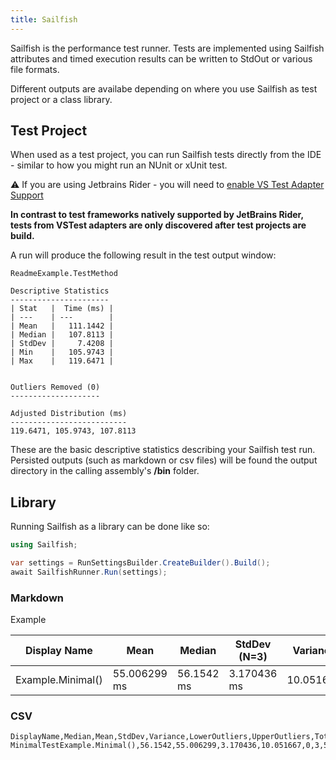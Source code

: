 ```yaml
---
title: Sailfish
---
```


Sailfish is the performance test runner. Tests are implemented using Sailfish attributes and timed execution results can be written to StdOut or various file formats.

Different outputs are availabe depending on where you use Sailfish as test project or a class library.

## Test Project

When used as a test project, you can run Sailfish tests directly from the IDE - similar to how you might run an NUnit or xUnit test.

⚠️ If you are using Jetbrains Rider - you will need to [enable VS Test Adapter Support](https://www.jetbrains.com/help/rider/Reference__Options__Tools__Unit_Testing__VSTest.html)

**In contrast to test frameworks natively supported by JetBrains Rider, tests from VSTest adapters are only discovered after test projects are build.**

A run will produce the following result in the test output window:

```
ReadmeExample.TestMethod

Descriptive Statistics
----------------------
| Stat   |  Time (ms) |
| ---    | ---        |
| Mean   |   111.1442 |
| Median |   107.8113 |
| StdDev |     7.4208 |
| Min    |   105.9743 |
| Max    |   119.6471 |


Outliers Removed (0)
--------------------

Adjusted Distribution (ms)
--------------------------
119.6471, 105.9743, 107.8113
```

These are the basic descriptive statistics describing your Sailfish test run. Persisted outputs (such as markdown or csv files) will be found the output directory in the calling assembly's **/bin** folder.

## Library

Running Sailfish as a library can be done like so:

```csharp
using Sailfish;

var settings = RunSettingsBuilder.CreateBuilder().Build();
await SailfishRunner.Run(settings);
```

### Markdown

Example

| Display Name      | Mean         | Median     | StdDev (N=3) | Variance  |
| ----------------- | ------------ | ---------- | ------------ | --------- |
| Example.Minimal() | 55.006299 ms | 56.1542 ms | 3.170436 ms  | 10.051667 |

### CSV

```csv
DisplayName,Median,Mean,StdDev,Variance,LowerOutliers,UpperOutliers,TotalNumOutliers,SampleSize,RawExecutionResults
MinimalTestExample.Minimal(),56.1542,55.006299,3.170436,10.051667,0,3,56.1542,51.4218,57.4429
```
